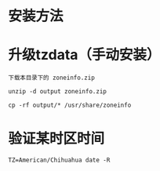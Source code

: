 # 安装方法

# 升级tzdata（手动安装）
```
下载本目录下的 zoneinfo.zip

unzip -d output zoneinfo.zip

cp -rf output/* /usr/share/zoneinfo
```

# 验证某时区时间
```
TZ=American/Chihuahua date -R
```

